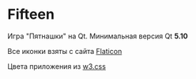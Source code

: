 # Fifteen

Игра "Пятнашки" на Qt. Минимальная версия Qt **5.10**

Все иконки взяты с сайта [Flaticon](https://www.flaticon.com)

Цвета приложения из [w3.css](https://www.w3schools.com/w3css/default.asp)
